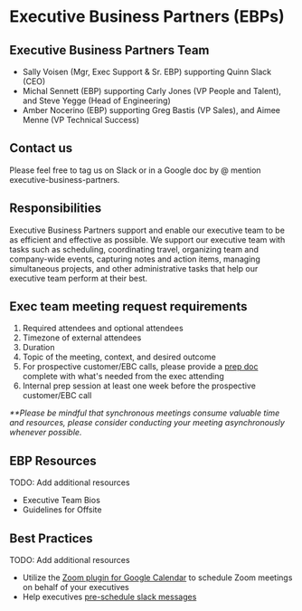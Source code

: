 # Executive Business Partners (EBPs)

## Executive Business Partners Team

- Sally Voisen (Mgr, Exec Support & Sr. EBP) supporting Quinn Slack (CEO)
- Michal Sennett (EBP) supporting Carly Jones (VP People and Talent), and Steve Yegge (Head of Engineering)
- Amber Nocerino (EBP) supporting Greg Bastis (VP Sales), and Aimee Menne (VP Technical Success)

## Contact us

Please feel free to tag us on Slack or in a Google doc by @ mention executive-business-partners.

## Responsibilities

Executive Business Partners support and enable our executive team to be as efficient and effective as possible. We support our executive team with tasks such as scheduling, coordinating travel, organizing team and company-wide events, capturing notes and action items, managing simultaneous projects, and other administrative tasks that help our executive team perform at their best.

## Exec team meeting request requirements

1. Required attendees and optional attendees
2. Timezone of external attendees
3. Duration
4. Topic of the meeting, context, and desired outcome
5. For prospective customer/EBC calls, please provide a [prep doc](https://docs.google.com/document/d/1JDSph9cTeGV6DTu8e9TH-GgcbsH0p6d1xf2GQ2FlZ-s/edit) complete with what's needed from the exec attending
6. Internal prep session at least one week before the prospective customer/EBC call

_\*\*Please be mindful that synchronous meetings consume valuable time and resources, please consider conducting your meeting asynchronously whenever possible._

## EBP Resources

TODO: Add additional resources

- Executive Team Bios
- Guidelines for Offsite

## Best Practices

TODO: Add additional resources

- Utilize the [Zoom plugin for Google Calendar](https://chrome.google.com/webstore/detail/zoom-scheduler/kgjfgplpablkjnlkjmjdecgdpfankdle) to schedule Zoom meetings on behalf of your executives
- Help executives [pre-schedule slack messages](https://slack.com/help/articles/1500012915082-Schedule-messages-to-send-later)
